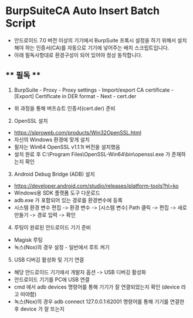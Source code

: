 # BurpSuiteCA Auto Insert Batch Script
- 안드로이드 7.0 버전 이상의 기기에서 BurpSuite 프록시 설정을 하기 위해서 설치해야 하는 인증서(CA)를 자동으로 기기에 넣어주는 배치 스크립트입니다.
- 아래 필독사항대로 환경구성이 되어 있어야 정상 동작합니다.

## ** 필독 **
1. BurpSuite - Proxy - Proxy settings - Import/export CA certificate - [Export] Certificate in DER format - Next - cert.der
- 위 과정을 통해 버프슈트 인증서(cert.der) 준비

2. OpenSSL 설치
- https://slproweb.com/products/Win32OpenSSL.html
- 자신의 Windows 환경에 맞게 설치
- 필자는 Win64 OpenSSL v1.1.1t 버전을 설치했음
- 설치 완료 후 C:\Program Files\OpenSSL-Win64\bin\openssl.exe 가 존재하는지 확인

3. Android Debug Bridge (ADB) 설치
- https://developer.android.com/studio/releases/platform-tools?hl=ko
- Windows용 SDK 플랫폼 도구 다운로드
- adb.exe 가 포함되어 있는 경로를 환경변수에 등록
- 시스템 환경 변수 편집 -> 환경 변수 -> [시스템 변수] Path 클릭 -> 편집 -> 새로 만들기 -> 경로 입력 -> 확인

4. 루팅이 완료된 안드로이드 기기 준비
- Magisk 루팅
- 녹스(Nox)의 경우 설정 - 일반에서 루트 켜기

5. USB 디버깅 활성화 및 기기 연결
- 해당 안드로이드 기기에서 개발자 옵션 -> USB 디버깅 활성화
- 안드로이드 기기를 PC에 USB 연결
- cmd 에서 adb devices 명령어를 통해 기기가 잘 연결되었는지 확인 (device 라고 떠야함)
- 녹스(Nox)의 경우 adb connect 127.0.0.1:62001 명령어를 통해 기기를 연결한 후 device 가 잘 뜨는지 

